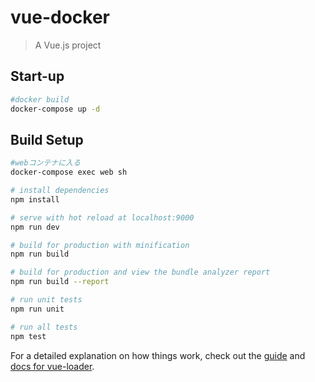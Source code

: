 # vue-docker

> A Vue.js project
## Start-up

``` bash
#docker build
docker-compose up -d
```


## Build Setup

``` bash
#webコンテナに入る
docker-compose exec web sh

# install dependencies
npm install

# serve with hot reload at localhost:9000
npm run dev

# build for production with minification
npm run build

# build for production and view the bundle analyzer report
npm run build --report

# run unit tests
npm run unit

# run all tests
npm test
```

For a detailed explanation on how things work, check out the [guide](http://vuejs-templates.github.io/webpack/) and [docs for vue-loader](http://vuejs.github.io/vue-loader).
